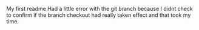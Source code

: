 My first readme
Had a little error with the git branch because I didnt check to confirm if the branch checkout had really taken effect and that took my time.
